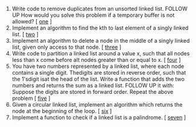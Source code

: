 1.  Write code to remove duplicates from an unsorted linked list. FOLLOW UP How would you solve this problem if a temporary buffer is not allowed? [  [one][101] ]
2.  Implement an algorithm to find the kth to last element of a singly linked list. [ [two][102] ]
3.  Implement an algorithm to delete a node in the middle of a singly linked list, given only access to that node. [  [three][103] ]
4.  Write code to partition a linked list around a value x, such that all nodes less than x come before alt nodes greater than or equal to x. [ [four][104]  ]
5.  You have two numbers represented by a linked list, where each node contains a single digit. Thedigits are stored in reverse order, such that the 1'sdigit isat the head of the list. Write a function that adds the two numbers and returns the sum as a linked list. FOLLOW UP it with: Suppose the digits are stored in forward order. Repeat the above problem [ [five][105] ]
6.  Given a circular linked list, implement an algorithm which returns the node at the beginning of the loop. [ [six][106]  ]
7.  Implement a function to check if a linked list is a palindrome. [ [seven][107] ]


[101]:https://github.com/inadram/CrackingCode/tree/master/src/main/dataStructures/LinkedLists/One
[102]:https://github.com/inadram/CrackingCode/tree/master/src/main/dataStructures/LinkedLists/Two
[103]:https://github.com/inadram/CrackingCode/tree/master/src/main/dataStructures/LinkedLists/Three
[104]:https://github.com/inadram/CrackingCode/tree/master/src/main/dataStructures/LinkedLists/Four
[105]:https://github.com/inadram/CrackingCode/tree/master/src/main/dataStructures/LinkedLists/Five
[106]:https://github.com/inadram/CrackingCode/tree/master/src/main/dataStructures/LinkedLists/Six
[107]:https://github.com/inadram/CrackingCode/tree/master/src/main/dataStructures/LinkedLists/Seven

